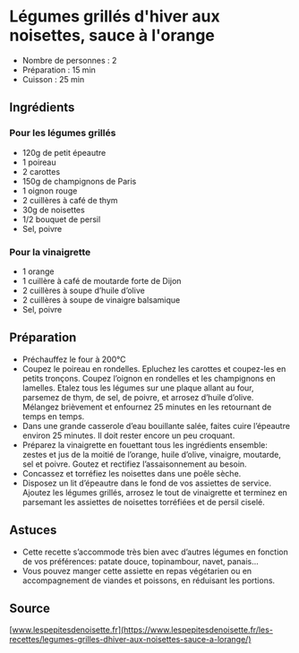 # Légumes grillés d'hiver aux noisettes, sauce à l'orange

- Nombre de personnes : 2
- Préparation : 15 min
- Cuisson : 25 min

## Ingrédients

### Pour les légumes grillés

- 120g de petit épeautre
- 1 poireau
- 2 carottes
- 150g de champignons de Paris
- 1 oignon rouge
- 2 cuillères à café de thym
- 30g de noisettes
- 1/2 bouquet de persil
- Sel, poivre

### Pour la vinaigrette

- 1 orange
- 1 cuillère à café de moutarde forte de Dijon
- 2 cuillères à soupe d’huile d’olive
- 2 cuillères à soupe de vinaigre balsamique
- Sel, poivre

## Préparation

- Préchauffez le four à 200°C
- Coupez le poireau en rondelles. Epluchez les carottes et coupez-les en petits tronçons. Coupez l’oignon en rondelles et les champignons en lamelles. Etalez tous les légumes sur une plaque allant au four, parsemez de thym, de sel, de poivre, et arrosez d’huile d’olive. Mélangez brièvement et enfournez 25 minutes en les retournant de temps en temps.
- Dans une grande casserole d’eau bouillante salée, faites cuire l’épeautre environ 25 minutes. Il doit rester encore un peu croquant.
- Préparez la vinaigrette en fouettant tous les ingrédients ensemble: zestes et jus de la moitié de l’orange, huile d’olive, vinaigre, moutarde, sel et poivre. Goutez et rectifiez l’assaisonnement au besoin.
- Concassez et torréfiez les noisettes dans une poêle sèche.
- Disposez un lit d’épeautre dans le fond de vos assiettes de service. Ajoutez les légumes grillés, arrosez le tout de vinaigrette et terminez en parsemant les assiettes de noisettes torréfiées et de persil ciselé.

## Astuces

- Cette recette s’accommode très bien avec d’autres légumes en fonction de vos préférences: patate douce, topinambour, navet, panais…
- Vous pouvez manger cette assiette en repas végétarien ou en accompagnement de viandes et poissons, en réduisant les portions.

## Source

[www.lespepitesdenoisette.fr](https://www.lespepitesdenoisette.fr/les-recettes/legumes-grilles-dhiver-aux-noisettes-sauce-a-lorange/)
